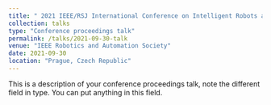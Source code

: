```yaml
---
title: " 2021 IEEE/RSJ International Conference on Intelligent Robots and Systems (IROS) "
collection: talks
type: "Conference proceedings talk"
permalink: /talks/2021-09-30-talk
venue: "IEEE Robotics and Automation Society"
date: 2021-09-30
location: "Prague, Czech Republic"
---
```


This is a description of your conference proceedings talk, note the different field in type. You can put anything in this field.
